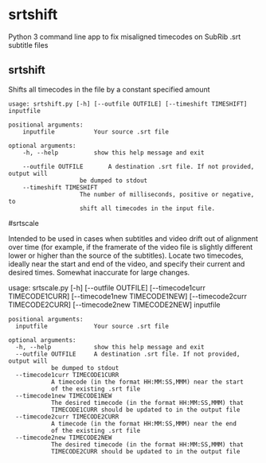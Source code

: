 # srtshift
Python 3 command line app to fix misaligned timecodes on SubRib .srt subtitle files

## srtshift
	
Shifts all timecodes in the file by a constant specified amount

	usage: srtshift.py [-h] [--outfile OUTFILE] [--timeshift TIMESHIFT] inputfile

	positional arguments:
		inputfile			Your source .srt file

	optional arguments:
		-h, --help			show this help message and exit
		
		--outfile OUTFILE		A destination .srt file. If not provided, output will
						be dumped to stdout
		--timeshift TIMESHIFT
						The number of milliseconds, positive or negative, to
						shift all timecodes in the input file.
						
#srtscale

Intended to be used in cases when subtitles and video drift out of alignment over time (for example, if the framerate of the video file is slightly different lower or higher than the source of the subtitles). Locate two timecodes, ideally near the start and end of the video, and specify their current and desired times. Somewhat inaccurate for large changes.

usage: srtscale.py [-h] [--outfile OUTFILE] [--timecode1curr TIMECODE1CURR]
                   [--timecode1new TIMECODE1NEW]
                   [--timecode2curr TIMECODE2CURR]
                   [--timecode2new TIMECODE2NEW]
                   inputfile

	positional arguments:
	  inputfile             Your source .srt file

	optional arguments:
	  -h, --help            show this help message and exit
	  --outfile OUTFILE     A destination .srt file. If not provided, output will
				be dumped to stdout
	  --timecode1curr TIMECODE1CURR
				A timecode (in the format HH:MM:SS,MMM) near the start
				of the existing .srt file
	  --timecode1new TIMECODE1NEW
				The desired timecode (in the format HH:MM:SS,MMM) that
				TIMECODE1CURR should be updated to in the output file
	  --timecode2curr TIMECODE2CURR
				A timecode (in the format HH:MM:SS,MMM) near the end
				of the existing .srt file
	  --timecode2new TIMECODE2NEW
				The desired timecode (in the format HH:MM:SS,MMM) that
				TIMECODE2CURR should be updated to in the output file
